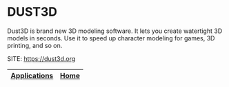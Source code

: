 # DUST3D

 Dust3D is brand new 3D modeling software. It lets you create watertight 3D models in seconds. Use it to speed up character modeling for games, 3D printing, and so on.
 
 SITE: https://dust3d.org

 | [Applications](https://portable-linux-apps.github.io/apps.html) | [Home](https://portable-linux-apps.github.io)
 | --- | --- |
